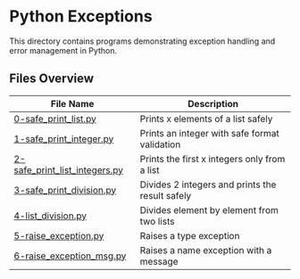 # Python Exceptions

This directory contains programs demonstrating exception handling and error management in Python.

## Files Overview

| File Name | Description |
|-----------|-------------|
| [0-safe_print_list.py](0-safe_print_list.py) | Prints x elements of a list safely |
| [1-safe_print_integer.py](1-safe_print_integer.py) | Prints an integer with safe format validation |
| [2-safe_print_list_integers.py](2-safe_print_list_integers.py) | Prints the first x integers only from a list |
| [3-safe_print_division.py](3-safe_print_division.py) | Divides 2 integers and prints the result safely |
| [4-list_division.py](4-list_division.py) | Divides element by element from two lists |
| [5-raise_exception.py](5-raise_exception.py) | Raises a type exception |
| [6-raise_exception_msg.py](6-raise_exception_msg.py) | Raises a name exception with a message |
